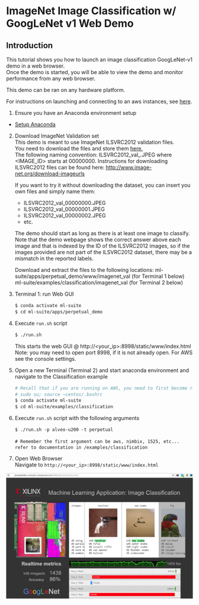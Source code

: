 # ImageNet Image Classification w/ GoogLeNet v1 Web Demo

## Introduction
This tutorial shows you how to launch an image classification GoogLeNet-v1 demo in a web browser.  
Once the demo is started, you will be able to view the demo and monitor performance from any web browser.
 
This demo can be ran on any hardware platform.

For instructions on launching and connecting to an aws instances, see [here][].
  
1. Ensure you have an Anaconda environment setup  
  - [Setup Anaconda][]

2. Download ImageNet Validation set  
    This demo is meant to use ImageNet ILSVRC2012 validation files.  
    You need to download the files and store them [here.](models/data/ilsvrc12/ilsvrc12_img_val)  
    The following naming convention: ILSVRC2012_val_<IMAGE ID>.JPEG where <IMAGE_ID> starts at 00000000.  Instructions for downloading ILSVRC2012 files can be found here: http://www.image-net.org/download-imageurls

    If you want to try it without downloading the dataset, you can insert you own files and simply name them:
    - ILSVRC2012_val_00000000.JPEG
    - ILSVRC2012_val_00000001.JPEG
    - ILSVRC2012_val_00000002.JPEG
    - etc.

    The demo should start as long as there is at least one image to classify. Note that the demo webpage shows the correct answer above each image and that is indexed by the ID of the ILSVRC2012 images, so if the images provided are not part of the ILSVRC2012 dataset, there may be a mismatch in the reported labels.

    Download and extract the files to the following locations:
    ml-suite/apps/perpetual_demo/www/imagenet_val (for Terminal 1 below)  
    ml-suite/examples/classification/imagenet_val (for Terminal 2 below)  

3. Terminal 1: run Web GUI  
    ```sh
    $ conda activate ml-suite
    $ cd ml-suite/apps/perpetual_demo
    ```
    
4. Execute `run.sh` script
    ```sh
    $ ./run.sh
    ```
    This starts the web GUI @ http://<your_ip>:8998/static/www/index.html  
    Note: you may need to open port 8998, if it is not already open. For AWS see the console settings.  
    
5. Open a new Terminal (Terminal 2) and start anaconda environment and navigate to the Classification example
    ```sh
    # Recall that if you are running on AWS, you need to first become root user, thanks to their sudo requirement.
    # sudo su; source ~centos/.bashrc
    $ conda activate ml-suite
    $ cd ml-suite/examples/classification
    ```
    
6. Execute `run.sh` script with the following arguments
    ```
    $ ./run.sh -p alveo-u200 -t perpetual
    
    # Remember the first argument can be aws, nimbix, 1525, etc... refer to documentation in /examples/classification
    ```

8. Open Web Browser  
    Navigate to `http://<your_ip>:8998/static/www/index.html`

![](../../docs/tutorials/img/image_classification.png)



[here]: ../../docs/tutorials/aws-f1-launching.md
[Setup Anaconda]: ../../docs/tutorials/anaconda.md
